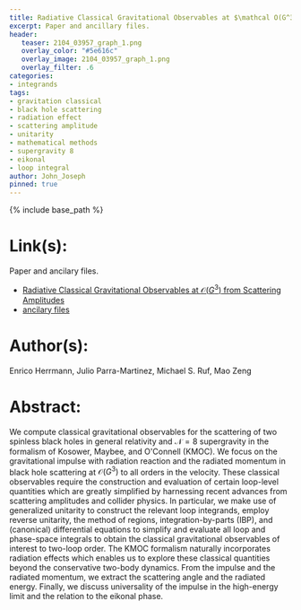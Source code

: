 ```yaml
---
title: Radiative Classical Gravitational Observables at $\mathcal O(G^3)$ from Scattering Amplitudes
excerpt: Paper and ancillary files.
header:
   teaser: 2104_03957_graph_1.png
   overlay_color: "#5e616c"
   overlay_image: 2104_03957_graph_1.png
   overlay_filter: .6
categories:
- integrands
tags:
- gravitation classical
- black hole scattering
- radiation effect
- scattering amplitude
- unitarity
- mathematical methods
- supergravity 8
- eikonal
- loop integral
author: John_Joseph
pinned: true
---
```

{% include base_path %}

# Link(s):
Paper and ancilary files.
  * [Radiative Classical Gravitational Observables at $\mathcal O(G^3)$ from Scattering Amplitudes](https://arxiv.org/abs/2104.03957)
  * [ancilary files](https://arxiv.org/src/2104.03957/anc)

# Author(s):
Enrico Herrmann, Julio Parra-Martinez, Michael S. Ruf, Mao Zeng

# Abstract:
We compute classical gravitational observables for the scattering of two spinless black holes in general relativity and $\mathcal N {=} 8$ supergravity in the formalism of Kosower, Maybee, and O'Connell (KMOC). We focus on the gravitational impulse with radiation reaction and the radiated momentum in black hole scattering at $\mathcal O(G^3)$ to all orders in the velocity. These classical observables require the construction and evaluation of certain loop-level quantities which are greatly simplified by harnessing recent advances from scattering amplitudes and collider physics. In particular, we make use of generalized unitarity to construct the relevant loop integrands, employ reverse unitarity, the method of regions, integration-by-parts (IBP), and (canonical) differential equations to simplify and evaluate all loop and phase-space integrals to obtain the classical gravitational observables of interest to two-loop order. The KMOC formalism naturally incorporates radiation effects which enables us to explore these classical quantities beyond the conservative two-body dynamics. From the impulse and the radiated momentum, we extract the scattering angle and the radiated energy. Finally, we discuss universality of the impulse in the high-energy limit and the relation to the eikonal phase.